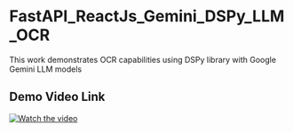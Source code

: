 # FastAPI_ReactJs_Gemini_DSPy_LLM_OCR
This work demonstrates OCR capabilities using DSPy library with Google Gemini LLM models


## Demo Video Link
[![Watch the video](https://img.youtube.com/vi/your_video_id/maxresdefault.jpg)](https://youtu.be/WGlkf3A1yKI)